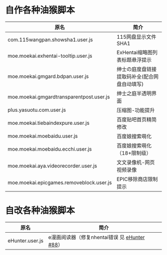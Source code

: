 # 自作各种油猴脚本

| 原名  | 简介  |
| ------------ | ------------ |
| com.115wangpan.showsha1.user.js  | 115网盘显示文件SHA1  |
| moe.moekai.exhentai-tooltip.user.js  | ExHentai缩略图列表标题悬浮提示  |
| moe.moekai.gmgard.bdpan.user.js  | 绅士の庭度盘链接提取码补全(配合网盘自动填写)  |
| moe.moekai.gmgardtransparentpost.user.js  | 绅士之庭半透明界面  |
| plus.yasuotu.com.user.js  | 压缩图-功能提升  |
| moe.moekai.tiebaindexpure.user.js  | 百度贴吧首页精简修改  |
| moe.moekai.moebaidu.user.js | 百度娘搜索萌化 |
| moe.moekai.moebaidu.ecchi.user.js | 百度娘搜索萌化（18+限制级） |
| moe.moekai.aya.videorecorder.user.js | 文文录像机-网页视频录像 |
| moe.moekai.epicgames.removeblock.user.js | EPIC移除商店限制提示 |

# 自改各种油猴脚本
| 原名  | 简介  |
| ------------ | ------------ |
| eHunter.user.js | e漫画阅读器（修复nhentai错误 见 [eHunter #88](https://github.com/hanFengSan/eHunter/pull/88)）|